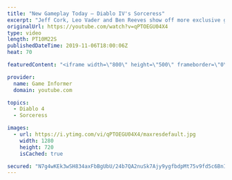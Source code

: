 ```yaml
---
title: "New Gameplay Today – Diablo IV's Sorceress"
excerpt: "Jeff Cork, Leo Vader and Ben Reeves show off more exclusive gameplay of Diablo IV, which can be viewed without commentary at ..."
originalUrl: https://youtube.com/watch?v=qPTOEGU04X4
type: video
length: PT10M22S
publishedDateTime: 2019-11-06T18:00:06Z
heat: 70

featuredContent: "<iframe width=\"800\" height=\"500\" frameborder=\"0\" src=\"https://www.youtube.com/embed/qPTOEGU04X4\" allow=\"accelerometer; autoplay; encrypted-media; gyroscope; picture-in-picture\" allowfullscreen></iframe>"

provider:
  name: Game Informer
  domain: youtube.com

topics:
  - Diablo 4
  - Sorceress

images:
  - url: https://i.ytimg.com/vi/qPTOEGU04X4/maxresdefault.jpg
    width: 1280
    height: 720
    isCached: true

secured: "N7g4wKEk3wSH834axFbBgUbU/24b7QA2nuSk7Ajy9ygfbdpMt75v9fd5c6BnIFFZaDvHpOI3HLxWBhjOD1UKWljZBtSVvhVkYOQQ+e84jNwYoUDVohvXXcBZQLLmXYPgdIcwsUuXXG5jIz9Wk2V/7cT1cbNEcatIUAEvePO8gc1kjGIAoyvWQDc+iqbA0HnieIrXAsDAeS9GugMRNuM0xUrda5yDJ/jpb6bidpnXBD8i+aSxKMN89/stgDlUXXnxpcgVyXmWn4xkud8NoxlH5gZ9MkM9ZiND/LuQBnrjvWfv+kzV8+mOG3pn3msCfC6/IOpgifQmFXPsEIxz+7r3zyY7Gm26e/aEzgnNzKHTE5RKGvvd3hQPxspb28eQoz8AFs33UrJ5JJp277gJcERLCqCzsdOnq6JpcP/u46/Vsl2uDVsu5H4FAkSEomTgMGVL;eapMBTU8qgY3MgkrYj6rnw=="
---
```


